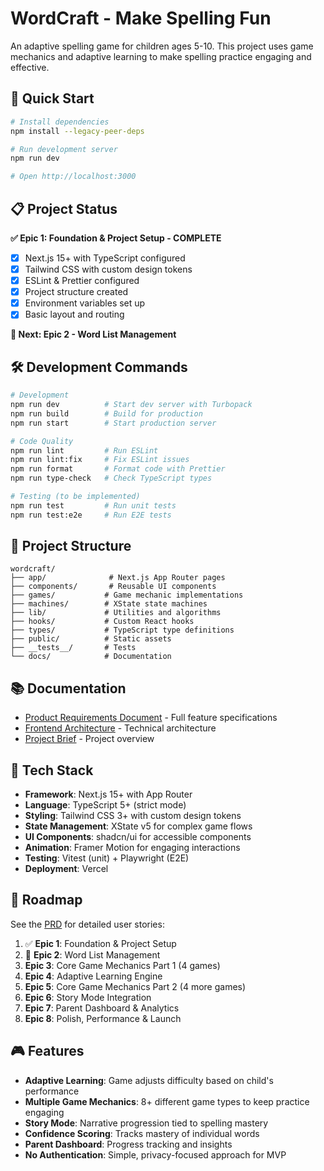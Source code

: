 # WordCraft - Make Spelling Fun

An adaptive spelling game for children ages 5-10. This project uses game mechanics and adaptive learning to make spelling practice engaging and effective.

## 🚀 Quick Start

```bash
# Install dependencies
npm install --legacy-peer-deps

# Run development server
npm run dev

# Open http://localhost:3000
```

## 📋 Project Status

**✅ Epic 1: Foundation & Project Setup - COMPLETE**

- [x] Next.js 15+ with TypeScript configured
- [x] Tailwind CSS with custom design tokens
- [x] ESLint & Prettier configured
- [x] Project structure created
- [x] Environment variables set up
- [x] Basic layout and routing

**🎯 Next: Epic 2 - Word List Management**

## 🛠️ Development Commands

```bash
# Development
npm run dev          # Start dev server with Turbopack
npm run build        # Build for production
npm run start        # Start production server

# Code Quality
npm run lint         # Run ESLint
npm run lint:fix     # Fix ESLint issues
npm run format       # Format code with Prettier
npm run type-check   # Check TypeScript types

# Testing (to be implemented)
npm run test         # Run unit tests
npm run test:e2e     # Run E2E tests
```

## 📁 Project Structure

```
wordcraft/
├── app/              # Next.js App Router pages
├── components/       # Reusable UI components
├── games/           # Game mechanic implementations
├── machines/        # XState state machines
├── lib/             # Utilities and algorithms
├── hooks/           # Custom React hooks
├── types/           # TypeScript type definitions
├── public/          # Static assets
├── __tests__/       # Tests
└── docs/            # Documentation
```

## 📚 Documentation

- [Product Requirements Document](./docs/prd.md) - Full feature specifications
- [Frontend Architecture](./docs/ui-architecture.md) - Technical architecture
- [Project Brief](./docs/brief.md) - Project overview

## 🔧 Tech Stack

- **Framework**: Next.js 15+ with App Router
- **Language**: TypeScript 5+ (strict mode)
- **Styling**: Tailwind CSS 3+ with custom design tokens
- **State Management**: XState v5 for complex game flows
- **UI Components**: shadcn/ui for accessible components
- **Animation**: Framer Motion for engaging interactions
- **Testing**: Vitest (unit) + Playwright (E2E)
- **Deployment**: Vercel

## 🎯 Roadmap

See the [PRD](./docs/prd.md) for detailed user stories:

1. ✅ **Epic 1**: Foundation & Project Setup
2. 🔄 **Epic 2**: Word List Management
3. **Epic 3**: Core Game Mechanics Part 1 (4 games)
4. **Epic 4**: Adaptive Learning Engine
5. **Epic 5**: Core Game Mechanics Part 2 (4 more games)
6. **Epic 6**: Story Mode Integration
7. **Epic 7**: Parent Dashboard & Analytics
8. **Epic 8**: Polish, Performance & Launch

## 🎮 Features

- **Adaptive Learning**: Game adjusts difficulty based on child's performance
- **Multiple Game Mechanics**: 8+ different game types to keep practice engaging
- **Story Mode**: Narrative progression tied to spelling mastery
- **Confidence Scoring**: Tracks mastery of individual words
- **Parent Dashboard**: Progress tracking and insights
- **No Authentication**: Simple, privacy-focused approach for MVP
